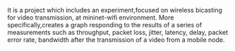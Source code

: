 It is a project which includes an experiment,focused on wireless bicasting for video transmission, at mininet-wifi environment.
Μore specifically,creates a graph responding to the results of a series of measurements such as throughput, packet loss, jitter, latency,
delay, packet error rate, bandwidth after the transmission of a video from a mobile node.
